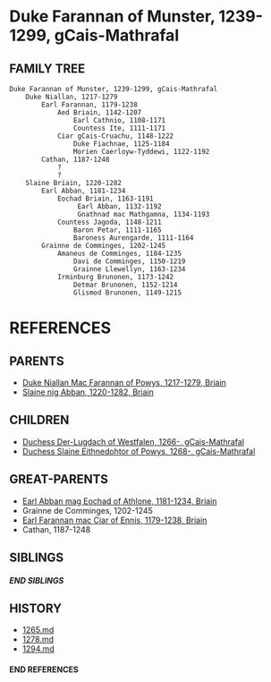 # Duke Farannan of Munster, 1239-1299, gCais-Mathrafal

## FAMILY TREE
```
Duke Farannan of Munster, 1239-1299, gCais-Mathrafal
    Duke Niallan, 1217-1279
        Earl Farannan, 1179-1238
            Aed Briain, 1142-1207
                Earl Cathnio, 1108-1171
                Countess Ite, 1111-1171
            Ciar gCais-Cruachu, 1148-1222
                Duke Fiachnae, 1125-1184
                Morien Caerloyw-Tyddewi, 1122-1192
        Cathan, 1187-1248
            ?
            ?
    Slaine Briain, 1220-1282
        Earl Abban, 1181-1234
            Eochad Briain, 1163-1191
                 Earl Abban, 1132-1192
                 Gnathnad mac Mathgamna, 1134-1193
            Countess Jagoda, 1148-1211
                Baron Petar, 1111-1165
                Baroness Aurengarde, 1111-1164
        Grainne de Comminges, 1202-1245
            Amaneus de Comminges, 1184-1235
                Davi de Comminges, 1150-1219
                Grainne Llewellyn, 1163-1234
            Irminburg Brunonen, 1173-1242
                Detmar Brunonen, 1152-1214
                Glismod Brunonen, 1149-1215

```


# REFERENCES

## PARENTS 
* [Duke Niallan Mac Farannan of Powys, 1217-1279, Briain](p/niallan_mac_farannan_1217.md)
* [Slaine nig Abban, 1220-1282, Briain](p/slaine_nig_abban_1220.md)

## CHILDREN 
* [Duchess Der-Lugdach of Westfalen, 1266-, gCais-Mathrafal](p/der-lugdach_1266.md)
* [Duchess Slaine Eithnedohtor of Powys, 1268-, gCais-Mathrafal](p/slaine_eithnedohtor_1268.md)


## GREAT-PARENTS 
* [Earl Abban mag Eochad of Athlone, 1181-1234, Briain](p/abban_mag_eochad_1181.md)
* Grainne de Comminges, 1202-1245
* [Earl Farannan mac Ciar of Ennis, 1179-1238, Briain](p/farannan_mac_ciar_1179.md)
* Cathan, 1187-1248

## SIBLINGS

##### END SIBLINGS  
## HISTORY
* [1265.md](../h/1265.md)
* [1278.md](../h/1278.md)
* [1294.md](../h/1294.md)

#### END REFERENCES

